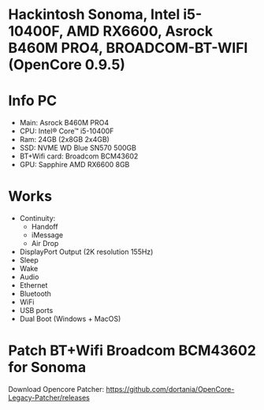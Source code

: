 
# Hackintosh Sonoma, Intel i5-10400F, AMD RX6600, Asrock B460M PRO4, BROADCOM-BT-WIFI (OpenCore 0.9.5)

# Info PC

- Main: Asrock B460M PRO4
- CPU: Intel® Core™ i5-10400F
- Ram: 24GB (2x8GB 2x4GB)
- SSD: NVME WD Blue SN570 500GB
- BT+Wifi card: Broadcom BCM43602 
- GPU: Sapphire AMD RX6600 8GB

# Works
- Continuity:
    - Handoff
    - iMessage
    - Air Drop
- DisplayPort Output (2K resolution 155Hz)
- Sleep
- Wake
- Audio 
- Ethernet
- Bluetooth
- WiFi
- USB ports 
- Dual Boot (Windows + MacOS) 

# Patch BT+Wifi Broadcom BCM43602 for Sonoma
Download Opencore Patcher: https://github.com/dortania/OpenCore-Legacy-Patcher/releases
